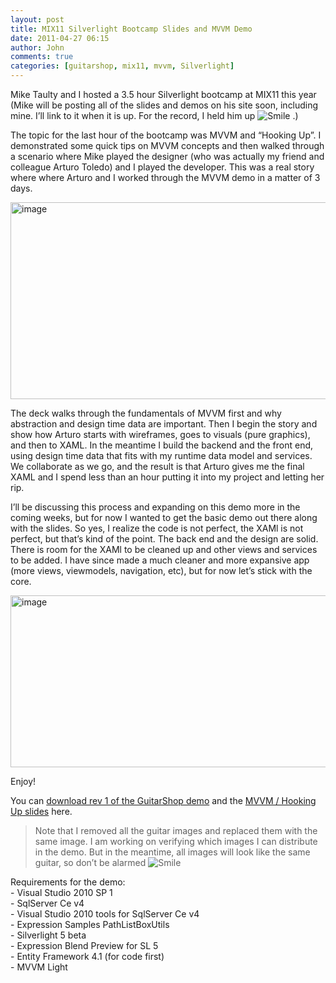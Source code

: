 ```yaml
---
layout: post
title: MIX11 Silverlight Bootcamp Slides and MVVM Demo
date: 2011-04-27 06:15
author: John
comments: true
categories: [guitarshop, mix11, mvvm, Silverlight]
---
```

<p>Mike Taulty and I hosted a 3.5 hour Silverlight bootcamp at MIX11 this year (Mike will be posting all of the slides and demos on his site soon, including mine. I&rsquo;ll link to it when it is up. For the record, I held him up <img src="/wp-content/uploads/media/Windows-Live-Writer/MIX11-Silverlight-Bootcamp-Slides-and-MV_13C1B/wlEmoticon-smile_2.png" alt="Smile" class="wlEmoticon wlEmoticon-smile" style="border-style: none;" /> .)</p>
<p>The topic for the last hour of the bootcamp was MVVM and &ldquo;Hooking Up&rdquo;. I demonstrated some quick tips on MVVM concepts and then walked through a scenario where Mike played the designer (who was actually my friend and colleague Arturo Toledo) and I played the developer. This was a real story where where Arturo and I worked through the MVVM demo in a matter of 3 days.&nbsp;</p>
<p><a href="/wp-content/uploads/media/Windows-Live-Writer/MIX11-Silverlight-Bootcamp-Slides-and-MV_13C1B/image_4.png"><img height="315" width="539" src="/wp-content/uploads/media/Windows-Live-Writer/MIX11-Silverlight-Bootcamp-Slides-and-MV_13C1B/image_thumb_1.png" alt="image" border="0" title="image" style="border-width: 0px; padding-top: 0px; padding-right: 0px; padding-left: 0px; display: inline; background-image: none;" /></a></p>
<p>The deck walks through the fundamentals of MVVM first and why abstraction and design time data are important. Then I begin the story and show how Arturo starts with wireframes, goes to visuals (pure graphics), and then to XAML. In the meantime I build the backend and the front end, using design time data that fits with my runtime data model and services. We collaborate as we go, and the result is that Arturo gives me the final XAML and I spend less than an hour putting it into my project and letting her rip.</p>
<p>I&rsquo;ll be discussing this process and expanding on this demo more in the coming weeks, but for now I wanted to get the basic demo out there along with the slides. So yes, I realize the code is not perfect, the XAMl is not perfect, but that&rsquo;s kind of the point. The back end and the design are solid. There is room for the XAMl to be cleaned up and other views and services to be added. I have since made a much cleaner and more expansive app (more views, viewmodels, navigation, etc), but for now let&rsquo;s stick with the core.</p>
<p><a href="/wp-content/uploads/media/Windows-Live-Writer/MIX11-Silverlight-Bootcamp-Slides-and-MV_13C1B/image_2.png"><img height="275" width="541" src="/wp-content/uploads/media/Windows-Live-Writer/MIX11-Silverlight-Bootcamp-Slides-and-MV_13C1B/image_thumb.png" alt="image" border="0" title="image" style="border-width: 0px; padding-top: 0px; padding-right: 0px; padding-left: 0px; display: inline; background-image: none;" /></a></p>
<p>Enjoy!</p>
<p>You can <a href="/wp-content/uploads/files/downloads/GuitarShop - MIX11 SL Bootcamp demo.zip">download rev 1 of the GuitarShop demo</a> and the <a href="/wp-content/uploads/files/downloads/mix11-mvvm.zip">MVVM / Hooking Up slides</a> here.</p>
<blockquote>
<p>Note that I removed all the guitar images and replaced them with the same image. I am working on verifying which images I can distribute in the demo. But in the meantime, all images will look like the same guitar, so don&rsquo;t be alarmed <img src="/wp-content/uploads/media/Windows-Live-Writer/MIX11-Silverlight-Bootcamp-Slides-and-MV_13C1B/wlEmoticon-smile_2.png" alt="Smile" class="wlEmoticon wlEmoticon-smile" style="border-style: none;" /></p>
</blockquote>
<p>Requirements for the demo:<br />- Visual Studio 2010 SP 1<br />- SqlServer Ce v4 <br />- Visual Studio 2010 tools for SqlServer Ce v4 <br />- Expression Samples PathListBoxUtils <br />- Silverlight 5 beta<br />- Expression Blend Preview for SL 5<br />- Entity Framework 4.1 (for code first)<br />- MVVM Light</p>

